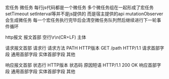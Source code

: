 宏任务 微任务
每行js代码都是一个微任务 多个微任务组在一起形成了宏任务
setTimeout setInterval等并不是js提供的 而是宿主提供的api
mutationObserver会生成微任务
每一个宏任务执行完毕后会清空微任务队列然后继续进行下一轮事件循环

http报文
报文首部
空行\r\n(CR+LF)
主体

请求报文首部
    请求行
    请求方法
    PATH
    HTTP版本
        GET /path HTTP/1.1
    请求首部字段
    通用首部字段
    实体首部字段
    其他

响应报文首部
    状态行
    HTTP版本
    状态码
    原因短语
        HTTP/1.1 200 OK
    响应首部字段
    通用首部字段
    实体首部字段
    其他